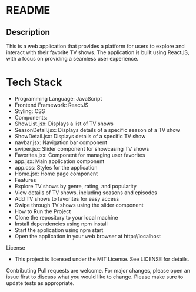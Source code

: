# README
## Description
This is a web application that provides a platform for users to explore and interact with their favorite TV shows. The application is built using ReactJS, with a focus on providing a seamless user experience.

# Tech Stack
- Programming Language: JavaScript
- Frontend Framework: ReactJS
- Styling: CSS
- Components:
- ShowList.jsx: Displays a list of TV shows
- SeasonDetail.jsx: Displays details of a specific season of a TV show
- ShowDetail.jsx: Displays details of a specific TV show
- navbar.jsx: Navigation bar component
- swiper.jsx: Slider component for showcasing TV shows
- Favorites.jsx: Component for managing user favorites
- app.jsx: Main application component
- app.css: Styles for the application
- Home.jsx: Home page component
- Features
- Explore TV shows by genre, rating, and popularity
- View details of TV shows, including seasons and episodes
- Add TV shows to favorites for easy access
- Swipe through TV shows using the slider component
- How to Run the Project
- Clone the repository to your local machine
- Install dependencies using npm install
- Start the application using npm start
- Open the application in your web browser at http://localhost
  
License
- This project is licensed under the MIT License. See LICENSE for details.

Contributing
Pull requests are welcome. For major changes, please open an issue first to discuss what you would like to change. Please make sure to update tests as appropriate.
